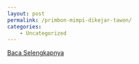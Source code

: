 ```yaml
---
layout: post
permalink: /primbon-mimpi-dikejar-tawon/
categories:
    - Uncategorized
---
```


[Baca Selengkapnya](/10)